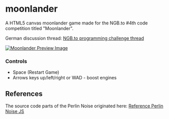 # moonlander
A HTML5 canvas moonlander game made for the NGB.to #4th code competition titled "Moonlander".

German discussion thread: [NGB.to programming challenge thread](https://ngb.to/threads/40532-Aufgabenstellung-Programmierwettbewerb-Nr-4)

[![Moonlander Preview Image](https://www.picflash.org/img/2019/04/12/7nqh0w4lsn1yva3.png "Moonlander Preview Image")](https://www.picflash.org/viewer.php?img=7nqh0w4lsn1yva3.png)

### Controls
* Space (Restart Game)
* Arrows keys up/left/right or WAD - boost engines

## References
The source code parts of the Perlin Noise originated here:
[Reference Perlin Noise JS](https://codepen.io/Tobsta/post/procedural-generation-part-1-1d-perlin-noise)
